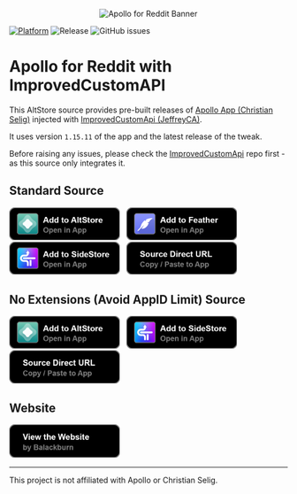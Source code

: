 <p align="center">
  <img src="https://github.com/Balackburn/Apollo/assets/93828569/532f0b7e-8c06-483c-9d04-8b84ada7b972" alt="Apollo for Reddit Banner" />
</p>

[![Platform](http://img.shields.io/badge/platform-iOS/iPadOS/macOS-blue.svg)](https://developer.apple.com/iphone/index.action)
![Release](https://img.shields.io/github/downloads/Balackburn/Apollo/total)
![GitHub issues](https://img.shields.io/github/issues-raw/Balackburn/Apollo)

# Apollo for Reddit with ImprovedCustomAPI

This AltStore source provides pre-built releases of [Apollo App (Christian Selig)](https://apolloapp.io/) injected with [ImprovedCustomApi (JeffreyCA)](https://github.com/JeffreyCA/Apollo-ImprovedCustomApi).

It uses version `1.15.11` of the app and the latest release of the tweak.

Before raising any issues, please check the [ImprovedCustomApi](https://github.com/JeffreyCA/Apollo-ImprovedCustomApi/issues) repo first - as this source only integrates it.

## Standard Source

<a href="https://intradeus.github.io/http-protocol-redirector?r=altstore://source?url=https://raw.githubusercontent.com/tanakrit-d/Apollo/refs/heads/main/apps.json"><img src="images/buttons/altstore_button.png" width="200"></a>
&nbsp;
<a href="https://intradeus.github.io/http-protocol-redirector?r=feather://source/https://raw.githubusercontent.com/tanakrit-d/Apollo/refs/heads/main/apps.json"><img src="images/buttons/feather_button.png" width="200"></a>
&nbsp;
<a href="https://intradeus.github.io/http-protocol-redirector?r=sidestore://source?url=https://raw.githubusercontent.com/tanakrit-d/Apollo/refs/heads/main/apps.json"><img src="images/buttons/sidestore_button.png" width="200"></a>
&nbsp;
<a href="https://raw.githubusercontent.com/tanakrit-d/Apollo/refs/heads/main/apps.json"><img src="images/buttons/url_button.png" width="200"></a>

## No Extensions (Avoid AppID Limit) Source

<a href="https://intradeus.github.io/http-protocol-redirector?r=altstore://source?url=https://raw.githubusercontent.com/tanakrit-d/Apollo/refs/heads/main/apps_noext.json"><img src="images/buttons/altstore_button.png" width="200"></a>
&nbsp;
<a href="https://intradeus.github.io/http-protocol-redirector?r=sidestore://source?url=https://raw.githubusercontent.com/tanakrit-d/Apollo/refs/heads/main/apps_noext.json"><img src="images/buttons/sidestore_button.png" width="200"></a>
&nbsp;
<a href="https://raw.githubusercontent.com/tanakrit-d/Apollo/refs/heads/main/apps_noext.json"><img src="images/buttons/url_button.png" width="200"></a>

## Website

<a href="https://balackburn.github.io/Apollo"><img src="images/buttons/website_button.png" width="200"></a>

----

This project is not affiliated with Apollo or Christian Selig.
